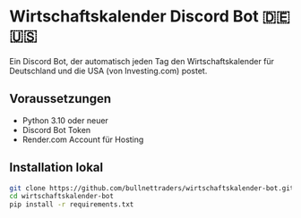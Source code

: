 # Wirtschaftskalender Discord Bot 🇩🇪🇺🇸

Ein Discord Bot, der automatisch jeden Tag den Wirtschaftskalender für Deutschland und die USA (von Investing.com) postet.

## Voraussetzungen

- Python 3.10 oder neuer
- Discord Bot Token
- Render.com Account für Hosting

## Installation lokal

```bash
git clone https://github.com/bullnettraders/wirtschaftskalender-bot.git
cd wirtschaftskalender-bot
pip install -r requirements.txt
